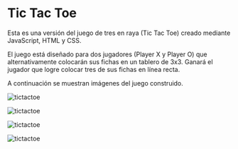 # Tic Tac Toe

Esta es una versión del juego de tres en raya (Tic Tac Toe) creado mediante JavaScript, HTML y CSS.

El juego está diseñado para dos jugadores (Player X y Player O) que alternativamente colocarán sus fichas en un tablero de 3x3. Ganará el jugador que logre colocar tres de sus fichas en línea recta.

A continuación se muestran imágenes del juego construido.

<image src="captura1.png"
alt="tictactoe">

<image src="captura2.png"
alt="tictactoe">

<image src="captura3.png"
alt="tictactoe">

<image src="captura4.png"
alt="tictactoe">